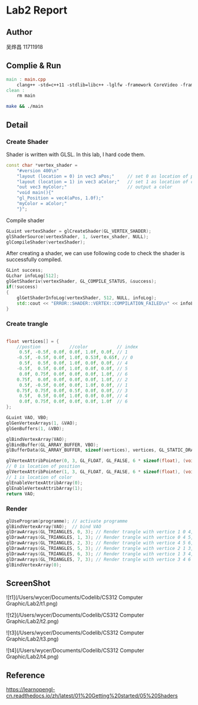 # Lab2 Report

## Author

吴烨昌 11711918

## Complie & Run
``` makefile
main : main.cpp
	clang++ -std=c++11 -stdlib=libc++ -lglfw -framework CoreVideo -framework OpenGL -framework IOKit -framework GLUT -framework Cocoa -framework Carbon main.cpp -o main
clean :
	rm main
```
``` bash
make && ./main
```

## Detail

### Create Shader

Shader is written with GLSL. In this lab, I hard code them.

``` c++
const char *vertex_shader =
    "#version 400\n"
    "layout (location = 0) in vec3 aPos;"     // set 0 as location of position var
    "layout (location = 1) in vec3 aColor;"   // set 1 as location of color var
    "out vec3 myColor;"                       // output a color
    "void main(){"
    "gl_Position = vec4(aPos, 1.0f);"
    "myColor = aColor;"
    "}";
```

Compile shader

``` c++
GLuint vertexShader = glCreateShader(GL_VERTEX_SHADER);
glShaderSource(vertexShader, 1, &vertex_shader, NULL);
glCompileShader(vertexShader);
```

After creating a shader, we can use following code to check the shader is successfully compiled.
``` c++
GLint success;
GLchar infoLog[512];
glGetShaderiv(vertexShader, GL_COMPILE_STATUS, &success);
if(!success)
{
    glGetShaderInfoLog(vertexShader, 512, NULL, infoLog);
    std::cout << "ERROR::SHADER::VERTEX::COMPILATION_FAILED\n" << infoLog << std::endl;
}
```

### Create trangle
``` c++

float vertices[] = {
    //postion           //color 		  // index
     0.5f, -0.5f, 0.0f, 0.0f, 1.0f, 0.0f, // 1
    -0.5f, -0.5f, 0.0f, 1.0f, 0.53f, 0.65f, // 0
     0.5f,  0.5f, 0.0f, 1.0f, 0.0f, 0.0f, // 4
    -0.5f,  0.5f, 0.0f, 1.0f, 0.0f, 0.0f, // 5
     0.0f, 0.75f, 0.0f, 0.0f, 0.0f, 1.0f, // 6
    0.75f,  0.0f, 0.0f, 0.0f, 0.0f, 1.0f, // 2
     0.5f, -0.5f, 0.0f, 0.0f, 1.0f, 0.0f, // 1
    0.75f, 0.75f, 0.0f, 0.5f, 0.0f, 0.0f, // 3
     0.5f,  0.5f, 0.0f, 1.0f, 0.0f, 0.0f, // 4
     0.0f, 0.75f, 0.0f, 0.0f, 0.0f, 1.0f  // 6
};
```
``` c++
GLuint VAO, VBO;
glGenVertexArrays(1, &VAO);
glGenBuffers(1, &VBO);

glBindVertexArray(VAO);
glBindBuffer(GL_ARRAY_BUFFER, VBO);
glBufferData(GL_ARRAY_BUFFER, sizeof(vertices), vertices, GL_STATIC_DRAW);

glVertexAttribPointer(0, 3, GL_FLOAT, GL_FALSE, 6 * sizeof(float), (void*)0);
// 0 is location of position
glVertexAttribPointer(1, 3, GL_FLOAT, GL_FALSE, 6 * sizeof(float), (void*)(3 * sizeof(float)));
// 1 is location of color
glEnableVertexAttribArray(0);
glEnableVertexAttribArray(1);
return VAO;
```

### Render

``` c++
glUseProgram(programme); // activate programme
glBindVertexArray(VAO);  // bind VAO
glDrawArrays(GL_TRIANGLES, 0, 3); // Render trangle with vertice 1 0 4,
glDrawArrays(GL_TRIANGLES, 1, 3); // Render trangle with vertice 0 4 5,
glDrawArrays(GL_TRIANGLES, 2, 3); // Render trangle with vertice 4 5 6,
glDrawArrays(GL_TRIANGLES, 5, 3); // Render trangle with vertice 2 1 3,
glDrawArrays(GL_TRIANGLES, 6, 3); // Render trangle with vertice 1 3 4,
glDrawArrays(GL_TRIANGLES, 7, 3); // Render trangle with vertice 3 4 6
glBindVertexArray(0);
```


## ScreenShot

![t1](/Users/wycer/Documents/Codelib/CS312 Computer Graphic/Lab2/t1.png)

![t2](/Users/wycer/Documents/Codelib/CS312 Computer Graphic/Lab2/t2.png)

![t3](/Users/wycer/Documents/Codelib/CS312 Computer Graphic/Lab2/t3.png)

![t4](/Users/wycer/Documents/Codelib/CS312 Computer Graphic/Lab2/t4.png)

## Reference
https://learnopengl-cn.readthedocs.io/zh/latest/01%20Getting%20started/05%20Shaders